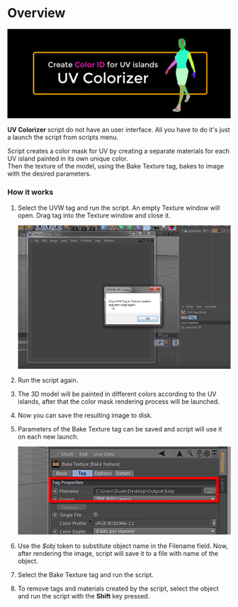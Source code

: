 # Overview



![](../.gitbook/assets/1037.png)

**UV Colorizer** script do not have an user interface. All you have to do it's just a launch the script from scripts menu.

Script creates a color mask for UV by creating a separate materials for each UV island painted in its own unique color.   
 Then the texture of the model, using the Bake Texture tag, bakes to image with the desired parameters.  


### How it works

1. Select the UVW tag  and run the script. An empty Texture window will open. Drag  tag into the Texture window and close it.   
  

   ![](../.gitbook/assets/1040.png)

2. Run the script again.
3. The 3D model will be painted in different colors according to the UV islands, after that  the color mask rendering process will be launched.
4. Now you can save the resulting image to disk.
5. Parameters of the Bake Texture tag can be saved and script will use it on each new launch.  
 

   ![](../.gitbook/assets/1041.png)

6. Use the _$obj_ token to substitute object name in the Filename field. Now, after rendering the image, script will save it to a file with name of the object.
7. Select the Bake Texture tag and run the script.
8. To remove tags and materials created by the script, select the object and run the script with the **Shift** key pressed.

